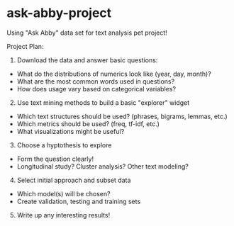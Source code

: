 # ask-abby-project
Using "Ask Abby" data set for text analysis pet project!

Project Plan:
1. Download the data and answer basic questions:
- What do the distributions of numerics look like (year, day, month)?
- What are the most common words used in questions?
- How does usage vary based on categorical variables?

2. Use text mining methods to build a basic "explorer" widget
- Which text structures should be used? (phrases, bigrams, lemmas, etc.)
- Which metrics should be used?  (freq, tf-idf, etc.)
- What visualizations might be useful?

3. Choose a hyptothesis to explore
- Form the question clearly!
- Longitudinal study?  Cluster analysis?  Other text modeling?

4. Select initial approach and subset data
- Which model(s) will be chosen?
- Create validation, testing and training sets

5. Write up any interesting results!
